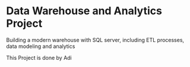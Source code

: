 # Data Warehouse and Analytics Project 
Building a modern warehouse with SQL server, including ETL processes, data modeling and analytics

This Project is done by Adi
